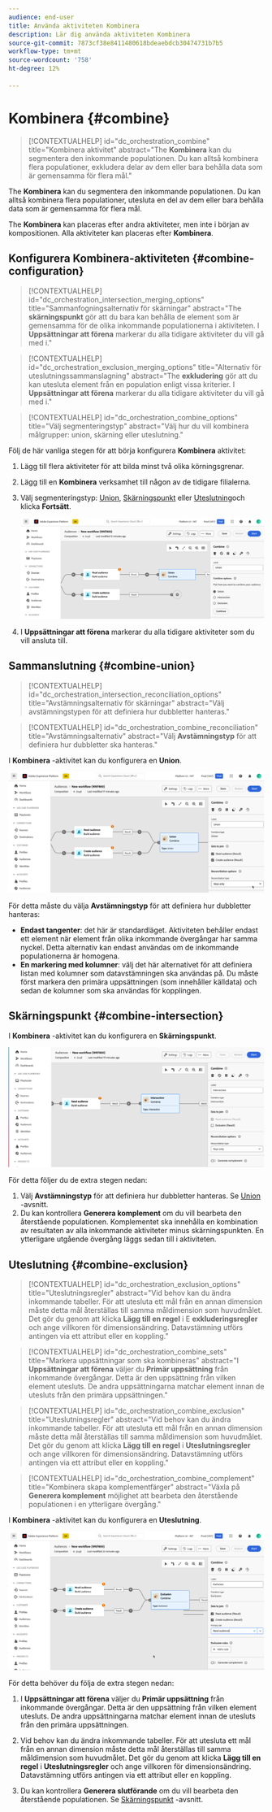 ```yaml
---
audience: end-user
title: Använda aktiviteten Kombinera
description: Lär dig använda aktiviteten Kombinera
source-git-commit: 7873cf38e8411480618bdeaebdcb30474731b7b5
workflow-type: tm+mt
source-wordcount: '758'
ht-degree: 12%

---
```



# Kombinera {#combine}

>[!CONTEXTUALHELP]
>id="dc_orchestration_combine"
>title="Kombinera aktivitet"
>abstract="The **Kombinera** kan du segmentera den inkommande populationen. Du kan alltså kombinera flera populationer, exkludera delar av dem eller bara behålla data som är gemensamma för flera mål."

The **Kombinera** kan du segmentera den inkommande populationen. Du kan alltså kombinera flera populationer, utesluta en del av dem eller bara behålla data som är gemensamma för flera mål.

The **Kombinera** kan placeras efter andra aktiviteter, men inte i början av kompositionen. Alla aktiviteter kan placeras efter **Kombinera**.

## Konfigurera Kombinera-aktiviteten {#combine-configuration}

>[!CONTEXTUALHELP]
>id="dc_orchestration_intersection_merging_options"
>title="Sammanfogningsalternativ för skärningar"
>abstract="The **skärningspunkt** gör att du bara kan behålla de element som är gemensamma för de olika inkommande populationerna i aktiviteten. I **Uppsättningar att förena** markerar du alla tidigare aktiviteter du vill gå med i."

>[!CONTEXTUALHELP]
>id="dc_orchestration_exclusion_merging_options"
>title="Alternativ för uteslutningssammanslagning"
>abstract="The **exkludering** gör att du kan utesluta element från en population enligt vissa kriterier. I **Uppsättningar att förena** markerar du alla tidigare aktiviteter du vill gå med i."

>[!CONTEXTUALHELP]
>id="dc_orchestration_combine_options"
>title="Välj segmenteringstyp"
>abstract="Välj hur du vill kombinera målgrupper: union, skärning eller uteslutning."

Följ de här vanliga stegen för att börja konfigurera **Kombinera** aktivitet:

1. Lägg till flera aktiviteter för att bilda minst två olika körningsgrenar.

1. Lägg till en **Kombinera** verksamhet till någon av de tidigare filialerna.

1. Välj segmenteringstyp: [Union](#union), [Skärningspunkt](#intersection) eller [Uteslutning](#exclusion)och klicka **Fortsätt**.

   ![](../assets/combine.png)

1. I **Uppsättningar att förena** markerar du alla tidigare aktiviteter som du vill ansluta till.

## Sammanslutning {#combine-union}

>[!CONTEXTUALHELP]
>id="dc_orchestration_intersection_reconciliation_options"
>title="Avstämningsalternativ för skärningar"
>abstract="Välj avstämningstypen för att definiera hur dubbletter hanteras."

>[!CONTEXTUALHELP]
>id="dc_orchestration_combine_reconciliation"
>title="Avstämningsalternativ"
>abstract="Välj **Avstämningstyp** för att definiera hur dubbletter ska hanteras."

I **Kombinera** -aktivitet kan du konfigurera en **Union**.

![](../assets/combine-union.png)

För detta måste du välja **Avstämningstyp** för att definiera hur dubbletter hanteras:

* **Endast tangenter**: det här är standardläget. Aktiviteten behåller endast ett element när element från olika inkommande övergångar har samma nyckel.  Detta alternativ kan endast användas om de inkommande populationerna är homogena.
* **En markering med kolumner**: välj det här alternativet för att definiera listan med kolumner som datavstämningen ska användas på. Du måste först markera den primära uppsättningen (som innehåller källdata) och sedan de kolumner som ska användas för kopplingen.

## Skärningspunkt {#combine-intersection}

I **Kombinera** -aktivitet kan du konfigurera en **Skärningspunkt**.

![](../assets/combine-intersection.png)

För detta följer du de extra stegen nedan:

1. Välj **Avstämningstyp** för att definiera hur dubbletter hanteras. Se [Union](#union) -avsnitt.
1. Du kan kontrollera **Generera komplement** om du vill bearbeta den återstående populationen. Komplementet ska innehålla en kombination av resultaten av alla inkommande aktiviteter minus skärningspunkten. En ytterligare utgående övergång läggs sedan till i aktiviteten.

## Uteslutning {#combine-exclusion}

>[!CONTEXTUALHELP]
>id="dc_orchestration_exclusion_options"
>title="Uteslutningsregler"
>abstract="Vid behov kan du ändra inkommande tabeller. För att utesluta ett mål från en annan dimension måste detta mål återställas till samma måldimension som huvudmålet. Det gör du genom att klicka **Lägg till en regel** i E **exkluderingsregler** och ange villkoren för dimensionsändring. Datavstämning utförs antingen via ett attribut eller en koppling."

>[!CONTEXTUALHELP]
>id="dc_orchestration_combine_sets"
>title="Markera uppsättningar som ska kombineras"
>abstract="I **Uppsättningar att förena** väljer du **Primär uppsättning** från inkommande övergångar. Detta är den uppsättning från vilken element utesluts. De andra uppsättningarna matchar element innan de utesluts från den primära uppsättningen."

>[!CONTEXTUALHELP]
>id="dc_orchestration_combine_exclusion"
>title="Uteslutningsregler"
>abstract="Vid behov kan du ändra inkommande tabeller. För att utesluta ett mål från en annan dimension måste detta mål återställas till samma måldimension som huvudmålet. Det gör du genom att klicka **Lägg till en regel** i **Uteslutningsregler** och ange villkoren för dimensionsändring. Datavstämning utförs antingen via ett attribut eller en koppling."

>[!CONTEXTUALHELP]
>id="dc_orchestration_combine_complement"
>title="Kombinera skapa komplementfärger"
>abstract="Växla på **Generera komplement** möjlighet att bearbeta den återstående populationen i en ytterligare övergång."

I **Kombinera** -aktivitet kan du konfigurera en **Uteslutning**.

![](../assets/combine-exclusion.png)

För detta behöver du följa de extra stegen nedan:

1. I **Uppsättningar att förena** väljer du **Primär uppsättning** från inkommande övergångar. Detta är den uppsättning från vilken element utesluts. De andra uppsättningarna matchar element innan de utesluts från den primära uppsättningen.

1. Vid behov kan du ändra inkommande tabeller. För att utesluta ett mål från en annan dimension måste detta mål återställas till samma måldimension som huvudmålet. Det gör du genom att klicka **Lägg till en regel** i **Uteslutningsregler** och ange villkoren för dimensionsändring. Datavstämning utförs antingen via ett attribut eller en koppling. <!-- pas compris-->
1. Du kan kontrollera **Generera slutförande** om du vill bearbeta den återstående populationen. Se [Skärningspunkt](#intersection) -avsnitt.

<!--
## Examples{#combine-examples}

In the following example, we are using a **Combine** activity and we add a **union** to retrieves all the profiles of the two queries: persons between 18 and 27 years old and persons between 34 and 40 years old.

![](../assets/workflow-union-example.png)

The following example shows the **intersection** between two query activities. It is being used here to retrieve profiles who are between 18 to 27 years old and whose email address has been provided.

![](../assets/workflow-intersection-example.png)

The following **exclusion** example shows two queries configured to filter profiles who are between 18 and 27 years old and have an Adobe email domain. The profiles with an Adobe email domain are then excluded from the first set. 

![](../assets/workflow-exclusion-example.png)
-->
